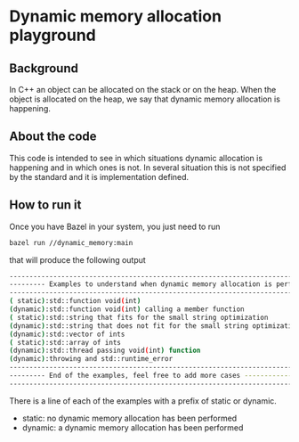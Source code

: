 # Dynamic memory allocation playground

## Background

In C++ an object can be allocated on the stack or on the heap. When the object is allocated on the heap, we say that dynamic memory allocation is happening.

## About the code

This code is intended to see in which situations dynamic allocation is happening and in which ones is not. In several situation this is not specified by the standard and it is implementation defined.

## How to run it

Once you have Bazel in your system, you just need to run

```bash
bazel run //dynamic_memory:main
```

that will produce the following output

```bash
--------------------------------------------------------------------------------------
--------- Examples to understand when dynamic memory allocation is performed ---------
--------------------------------------------------------------------------------------
( static):std::function void(int)
(dynamic):std::function void(int) calling a member function
( static):std::string that fits for the small string optimization
(dynamic):std::string that does not fit for the small string optimization
(dynamic):std::vector of ints
( static):std::array of ints
(dynamic):std::thread passing void(int) function
(dynamic):throwing and std::runtime_error
--------------------------------------------------------------------------------------
--------- End of the examples, feel free to add more cases ---------------------------
--------------------------------------------------------------------------------------
```

There is a line of each of the examples with a prefix of static or dynamic.

* static: no dynamic memory allocation has been performed
* dynamic: a dynamic memory allocation has been performed
